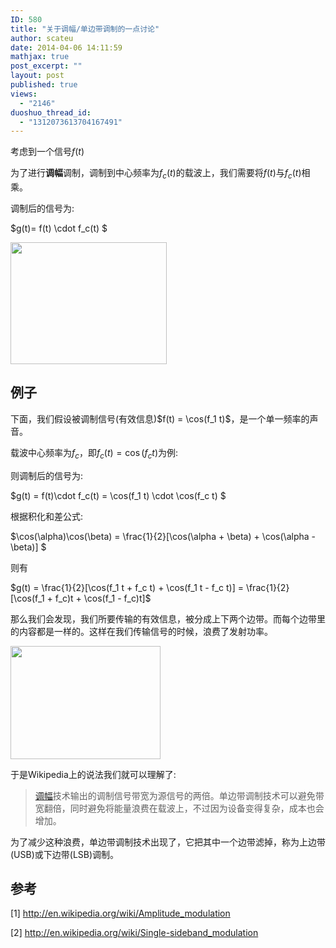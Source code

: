 ```yaml
---
ID: 580
title: "关于调幅/单边带调制的一点讨论"
author: scateu
date: 2014-04-06 14:11:59
mathjax: true
post_excerpt: ""
layout: post
published: true
views:
  - "2146"
duoshuo_thread_id:
  - "1312073613704167491"
---
```

考虑到一个信号$f(t)$

为了进行<strong>调幅</strong>调制，调制到中心频率为$f_c(t)$的载波上，我们需要将$f(t)$与$f_c(t)$相乘。

调制后的信号为:

$g(t)= f(t) \cdot f_c(t) $

<img class="alignnone" alt="" src="http://upload.wikimedia.org/wikipedia/commons/thumb/a/a4/Amfm3-en-de.gif/250px-Amfm3-en-de.gif" width="250" height="195" />
<h2>例子</h2>
下面，我们假设被调制信号(有效信息)$f(t) = \cos(f_1 t)$，是一个单一频率的声音。

载波中心频率为$f_c$，即$f_c(t)=\cos(f_c t)$为例:

则调制后的信号为:

$g(t) = f(t)\cdot f_c(t) = \cos(f_1 t) \cdot \cos(f_c t) $

根据积化和差公式:

$\cos(\alpha)\cos(\beta) = \frac{1}{2}[\cos(\alpha + \beta) + \cos(\alpha - \beta)] $

则有

$g(t) = \frac{1}{2}[\cos(f_1 t + f_c t) + \cos(f_1 t - f_c t)] = \frac{1}{2} [\cos(f_1 + f_c)t + \cos(f_1 - f_c)t]$

那么我们会发现，我们所要传输的有效信息，被分成上下两个边带。而每个边带里的内容都是一样的。这样在我们传输信号的时候，浪费了发射功率。

<img class="alignnone" alt="" src="http://upload.wikimedia.org/wikipedia/commons/thumb/f/fd/Am-sidebands.png/240px-Am-sidebands.png" width="240" height="181" />

于是Wikipedia上的说法我们就可以理解了:
<blockquote><a title="幅度调制" href="http://zh.wikipedia.org/wiki/%E5%B9%85%E5%BA%A6%E8%B0%83%E5%88%B6">调幅</a>技术输出的调制信号带宽为源信号的两倍。单边带调制技术可以避免带宽翻倍，同时避免将能量浪费在载波上，不过因为设备变得复杂，成本也会增加。</blockquote>
为了减少这种浪费，单边带调制技术出现了，它把其中一个边带滤掉，称为上边带(USB)或下边带(LSB)调制。
<h2>参考</h2>
[1] <a href="http://en.wikipedia.org/wiki/Amplitude_modulation">http://en.wikipedia.org/wiki/Amplitude_modulation</a>

[2] <a href="http://en.wikipedia.org/wiki/Single-sideband_modulation">http://en.wikipedia.org/wiki/Single-sideband_modulation</a>
